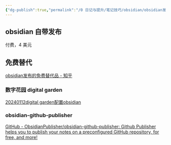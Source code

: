 ```yaml
---
{"dg-publish":true,"permalink":"/0 日记与提升/笔记技巧/obsidian/obsidian发布/obsidian发布/","title":"obsidian发布"}
---
```



## obsidian 自带发布
付费，4 美元
## 免费替代
[obsidian发布的免费替代品 - 知乎](https://zhuanlan.zhihu.com/p/634583092?utm_id=0)
### 数字花园 digital garden
[20240112digital garden配置obsidian](20240112digital%20garden配置obsidian.md)
### obsidian-github-publisher
[GitHub - ObsidianPublisher/obsidian-github-publisher: Github Publisher helps you to publish your notes on a preconfigured GitHub repository, for free, and more!](https://github.com/ObsidianPublisher/obsidian-github-publisher)